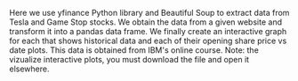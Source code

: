 Here we use yfinance Python library and Beautiful Soup to extract data from Tesla and Game Stop stocks. We obtain the data from a given website and transform it into a pandas data frame. We finally create an interactive graph for each that shows historical data and each of their opening share price vs date plots. This data is obtained from IBM's online course.
Note: the vizualize interactive plots, you must download the file and open it elsewhere.
